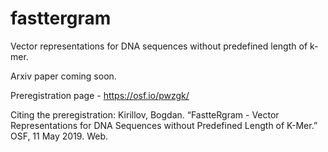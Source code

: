 # fasttergram
Vector representations for DNA sequences without predefined length of k-mer.

Arxiv paper coming soon.

Preregistration page - https://osf.io/pwzgk/

Citing the preregistration: Kirillov, Bogdan. “FastteRgram - Vector Representations for DNA Sequences without Predefined Length of K-Mer.” OSF, 11 May 2019. Web. 
